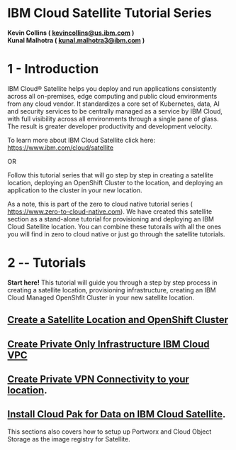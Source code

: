 IBM Cloud Satellite Tutorial Series
====================================


**Kevin Collins ( kevincollins@us.ibm.com )**  
**Kunal Malhotra ( kunal.malhotra3@ibm.com )**

1 - Introduction 
================
IBM Cloud® Satellite helps you deploy and run applications consistently across all on-premises, edge computing and public cloud environments from any cloud vendor. It standardizes a core set of Kubernetes, data, AI and security services to be centrally managed as a service by IBM Cloud, with full visibility across all environments through a single pane of glass. The result is greater developer productivity and development velocity.

To learn more about IBM Cloud Satellite click here: <https://www.ibm.com/cloud/satellite>

OR

Follow this tutorial series that will go step by step in creating a satellite location, deploying an OpenShift Cluster to the location, and deploying an application to the cluster in your new location.

As a note, this is part of the zero to cloud native tutorial series ( <https://www.zero-to-cloud-native.com>).  We have created this satellite section as a stand-alone tutorial for provisioning and deploying an IBM Cloud Satellite location.  You can combine these tutorails with all the ones you will find in zero to cloud native or just go through the satellite tutorials.  

2 -- Tutorials
==============================================

  
**Start here!**  This tutorial will guide you through a step by step process in creating a satellite location, provisioning infrastructure, creating an IBM Cloud Managed OpenShfit Cluster in your new satellite location.     

<b>[Create a Satellite Location and OpenShift Cluster](https://github.com/kmcolli/satellite/blob/master/docs/satellite/satellite.md)</b>     
--  
         
<b>[Create Private Only Infrastructure IBM Cloud VPC ](https://github.com/kmcolli/satellite/blob/master/docs/vpc/vpc.md)</b>      
--  
      
<b>[Create Private VPN Connectivity to your location](https://github.com/kmcolli/satellite/blob/master/docs/vpn/vpn.md)</b>.  
--  

<b>[Install Cloud Pak for Data on IBM Cloud Satellite](https://github.com/kmcolli/satellite/blob/master/docs/cp4d/satellite-cp4d.md)</b>.  
--  

This sections also covers how to setup up Portworx and Cloud Object Storage as the image registry for Satellite.






